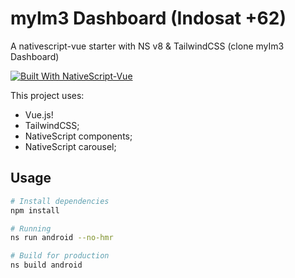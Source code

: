 # myIm3 Dashboard (Indosat +62)
A nativescript-vue starter with NS v8 & TailwindCSS (clone myIm3 Dashboard)

[![Built With NativeScript-Vue](https://img.shields.io/badge/built_with-nativescript--vue-42B883.svg)](https://nativescript-vue.org/#/)

This project uses:

- Vue.js!
- TailwindCSS;
- NativeScript components;
- NativeScript carousel;

## Usage

``` bash
# Install dependencies
npm install

# Running
ns run android --no-hmr

# Build for production
ns build android
```
